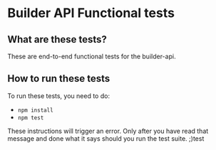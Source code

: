 # Builder API Functional tests

## What are these tests?

These are end-to-end functional tests for the builder-api.

## How to run these tests

To run these tests, you need to do:

* `npm install`
* `npm test`

These instructions will trigger an error. Only after you have read that
message and done what it says should you run the test suite. ;)test
